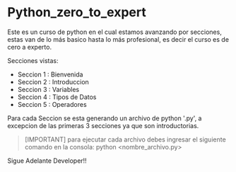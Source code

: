 # Python_zero_to_expert
Este es un curso de python en el cual estamos avanzando por secciones, estas van de lo más basico hasta lo más profesional, es decir el curso es de cero a experto.

Secciones vistas:
- Seccion 1 : Bienvenida
- Seccion 2 : Introduccion
- Seccion 3 : Variables
- Seccion 4 : Tipos de Datos
- Seccion 5 : Operadores

Para cada Seccion se esta generando un archivo de python '.py', a excepcion de las primeras 3 secciones ya que son introductorias.

> [IMPORTANT] para ejecutar cada archivo debes ingresar el siguiente comando en la consola: python <nombre_archivo.py>

Sigue Adelante Developer!!